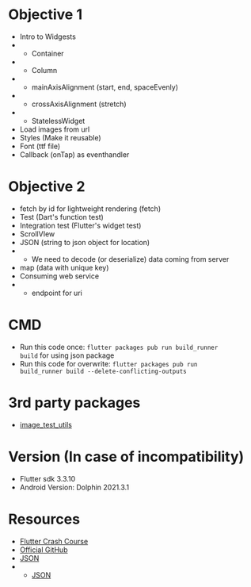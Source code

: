 # Objective 1
- Intro to Widgests
- - Container
- - Column
- - mainAxisAlignment (start, end, spaceEvenly)
- - crossAxisAlignment (stretch)
- - StatelessWidget
- Load images from url 
- Styles (Make it reusable)
- Font (ttf file)
- Callback (onTap) as eventhandler

# Objective 2
- fetch by id for lightweight rendering (fetch)
- Test (Dart's function test)
- Integration test (Flutter's widget test)
- ScrollVIew
- JSON (string to json object for location)
- - We need to decode (or deserialize) data coming from server
- map (data with unique key)
- Consuming web service
- - endpoint for uri

# CMD
- Run this code once: <code>flutter packages pub run build_runner build</code> for using json package
- Run this code for overwrite: <code>flutter packages pub run build_runner build --delete-conflicting-outputs</code> 

# 3rd party packages
- [image_test_utils](https://pub.dev/packages/image_test_utils)

# Version (In case of incompatibility)
- Flutter sdk 3.3.10
- Android Version: Dolphin 2021.3.1

# Resources
- [Flutter Crash Course](https://fluttercrashcourse.com/courses/basics)
- [Official GitHub](https://github.com/seenickcode/fluttercrashcourse-lessons/)
- [JSON](https://fluttercrashcourse.com/api/v1/locations)
- - [JSON](https://fluttercrashcourse.com/api/v1/locations/<id>)